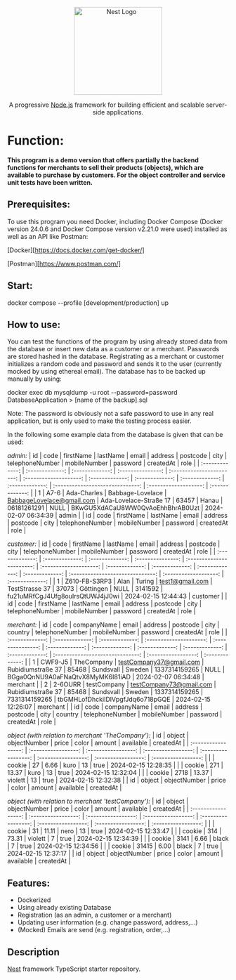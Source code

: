 <p align="center">
  <a href="http://nestjs.com/" target="blank"><img src="https://nestjs.com/img/logo-small.svg" width="200" alt="Nest Logo" /></a>
</p>

[circleci-image]: https://img.shields.io/circleci/build/github/nestjs/nest/master?token=abc123def456
[circleci-url]: https://circleci.com/gh/nestjs/nest

  <p align="center">A progressive <a href="http://nodejs.org" target="_blank">Node.js</a> framework for building efficient and scalable server-side applications.</p>
    


# Function:
**This program is a demo version that offers partially the backend functions for merchants to sell their products (objects), which are available to purchase by customers. For the object controller and service unit tests have been written.**

## Prerequisites:
To use this program you need Docker, including Docker Compose (Docker version 24.0.6 and Docker Compose version v2.21.0 were used) installed as well as an API like Postman:

[Docker][https://docs.docker.com/get-docker/]

[Postman][https://www.postman.com/]

## Start:
docker compose --profile [development/production] up

## How to use:
You can test the functions of the program by using already stored data from the database or insert new data as a customer or a merchant. Passwords are stored hashed in the database. Registrating as a merchant or customer initializes a random code and password and sends it to the user (currently mocked by using ethereal email). The database has to be backed up manually by using:

docker exec db mysqldump -u root --password=password DatabaseApplication > [name of the backup].sql

Note: The password is obviously not a safe password to use in any real application, but is only used to make the testing process easier.



In the following some example data from the database is given that can be used:

*admin:*
| id              | code            | firstName       | lastName          | email                     | address                | postcode        | city            | telephoneNumber | mobileNumber    | password                         | createdAt             | role            |
| :-------------: | :-------------: | :-------------: | :---------------: | :-----------------------: | :--------------------: | :-------------: | :-------------: | :-------------: | :-------------: | :------------------------------: | :-------------------: | :-------------: |
| 1               | A7-6            | Ada-Charles     | Babbage-Lovelace  | BabbageLovelace@gmail.com | Ada-Lovelace-Straße 17 | 63457           | Hanau           | 06181261291     | NULL            | BKwGU5XdACaU8WW0QvAoEhhBhrAB0Uzt | 2024-02-07 06:34:39   | admin           |
| id              | code            | firstName       | lastName          | email                     | address                | postcode        | city            | telephoneNumber | mobileNumber    | password                         | createdAt             | role            |


*customer:*
| id              | code            | firstName       | lastName          | email                     | address                | postcode        | city            | telephoneNumber | mobileNumber    | password                         | createdAt             | role            |
| :-------------: | :-------------: | :-------------: | :---------------: | :-----------------------: | :--------------------: | :-------------: | :-------------: | :-------------: | :-------------: | :------------------------------: | :-------------------: | :-------------: |
| 1               | Z610-FB-S3RP3   | Alan            | Turing            | test1@gmail.com           | TestStrasse 37         | 37073           | Göttingen       | NULL            | 3141592         | fu21uMRfCgJ4Ufg8ouIrsQtUWJ4jJ0wi | 2024-02-15 12:44:43   | customer        |
| id              | code            | firstName       | lastName          | email                     | address                | postcode        | city            | telephoneNumber | mobileNumber    | password                         | createdAt             | role            |


*merchant:*
| id              | code            | companyName     | email                   | address           | postcode        | city            | country         | telephoneNumber | mobileNumber    | password                         | createdAt           | role            |
| :-------------: | :-------------: | :-------------: | :---------------------: | :---------------: | :-------------: | :-------------: | :-------------: | :-------------: | :-------------: | :------------------------------: | :-----------------: | :-------------: |
| 1               | CWF9-J5         | TheCompany      | testCompany37@gmail.com | Rubidiumstraße 37 | 85468           | Sundsvall       | Sweden          | 1337314159265   | NULL            | BGga0QnNU9A0aFNaQtvX8MyMK6I81iAD | 2024-02-07 06:34:48 | merchant        |
| 2               | 2-6OURR         | testCompany     | testCompany73@gmail.com | Rubidiumstraße 37 | 85468           | Sundsvall       | Sweden          | 1337314159265   | 7331314159265   | tbGMHLofDhckiIDlVpgfJdq6o718pGQE | 2024-02-15 12:26:07 | merchant        |
| id              | code            | companyName     | email                   | address           | postcode        | city            | country         | telephoneNumber | mobileNumber    | password                         | createdAt           | role            |



*object (with relation to merchant 'TheCompany'):*
| id                  | object              | objectNumber        | price               | color               | amount              | available           | createdAt           |
| :-----------------: | :-----------------: | :-----------------: | :-----------------: | :-----------------: | :-----------------: | :-----------------: | :-----------------: |
|                     | cookie              | 27                  | 6.66                | kuro                | 13                  | true                | 2024-02-15 12:28:35 |
|                     | cookie              | 271                 | 13.37               | kuro                | 13                  | true                | 2024-02-15 12:32:04 |
|                     | cookie              | 2718                | 13.37               | violett             | 13                  | true                | 2024-02-15 12:32:38 |
| id                  | object              | objectNumber        | price               | color               | amount              | available           | createdAt           |

*object (with relation to merchant 'testCompany'):*
| id                  | object              | objectNumber        | price               | color               | amount              | available           | createdAt           |
| :-----------------: | :-----------------: | :-----------------: | :-----------------: | :-----------------: | :-----------------: | :-----------------: | :-----------------: |
|                     | cookie              | 31                  | 11.11               | nero                | 13                  | true                | 2024-02-15 12:33:47 |
|                     | cookie              | 314                 | 73.31               | violett             | 7                   | true                | 2024-02-15 12:34:39 |
|                     | cookie              | 3141                | 6.66                | black               | 7                   | true                | 2024-02-15 12:34:56 |
|                     | cookie              | 31415               | 6.00                | black               | 7                   | true                | 2024-02-15 12:37:17 |
| id                  | object              | objectNumber        | price               | color               | amount              | available           | createdAt           |






## Features:

- Dockerized
- Using already existing Database 
- Registration (as an admin, a customer or a merchant)
- Updating user information (e.g. change password, address,...)
- (Mocked) Emails are send (e.g. registration, order,...)


## Description

[Nest](https://github.com/nestjs/nest) framework TypeScript starter repository.



